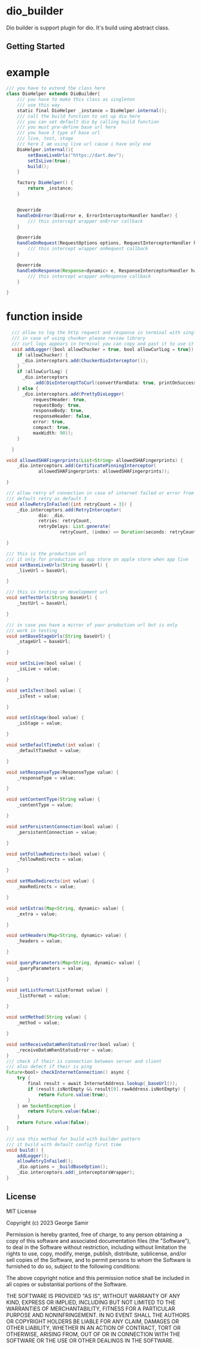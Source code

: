 # dio_builder

Dio builder is support plugin for dio. It's  build using abstract class.

## Getting Started

# example

```groovy
/// you have to extend the class here
class DioHelper extends DioBuilder{
    /// you have to make this class as singleton
    /// use this way
    static final DioHelper _instance = DioHelper.internal();
    /// call the build function to set up dio here
    /// you can set default dio by calling build function
    /// you must pre-define base url here
    /// you have 3 type of base url
    /// live, test, stage
    /// here I am using live url cause i have only one
    DioHelper.internal(){
        setBaseLiveUrls("https://dart.dev");
        setIsLive(true);
        build();
    }

    factory DioHelper() {
        return _instance;
    }


    @override
    handleOnError(DioError e, ErrorInterceptorHandler handler) {
        /// this intercept wrapper onError callback
    }

    @override
    handleOnRequest(RequestOptions options, RequestInterceptorHandler handler) {
        /// this intercept wrapper onRequest callback
    }

    @override
    handleOnResponse(Response<dynamic> e, ResponseInterceptorHandler handler) {
        /// this intercept wrapper onResponse callback
    }

}
```

# function inside

```groovy
  /// allow to log the http request and response in terminal with single line
  /// in case of using chunker please review library
  /// curl logs appears in terminal you can copy and past it to use it in post man
  void addLogger({bool allowChucker = true, bool allowCurlLog = true}) {
    if (allowChucker) {
      _dio.interceptors.add(ChuckerDioInterceptor());
    }
    if (allowCurlLog) {
      _dio.interceptors
          .add(DioInterceptToCurl(convertFormData: true, printOnSuccess: true));
    } else {
      _dio.interceptors.add(PrettyDioLogger(
          requestHeader: true,
          requestBody: true,
          responseBody: true,
          responseHeader: false,
          error: true,
          compact: true,
          maxWidth: 90));
    }

  }

void allowedSHAFingerprints(List<String> allowedSHAFingerprints) {
    _dio.interceptors.add(CertificatePinningInterceptor(
            allowedSHAFingerprints: allowedSHAFingerprints));

}

/// allow retry of connection in case of internet failed or error from api
/// default retry as default 3
void allowRetryInFailed({int retryCount = 3}) {
    _dio.interceptors.add(RetryInterceptor(
            dio: _dio,
            retries: retryCount,
            retryDelays: List.generate(
                    retryCount, (index) => Duration(seconds: retryCount + index))));

}

/// this is the production url
/// it only for production on app store on apple store when app live
void setBaseLiveUrls(String baseUrl) {
    _liveUrl = baseUrl;

}

/// this is testing or development url
void setTestUrls(String baseUrl) {
    _testUrl = baseUrl;

}

/// in case you have a mirror of your production url but is only
/// work in testing
void setBaseStageUrls(String baseUrl) {
    _stageUrl = baseUrl;

}

void setIsLive(bool value) {
    _isLive = value;

}

void setIsTest(bool value) {
    _isTest = value;

}

void setIsStage(bool value) {
    _isStage = value;

}

void setDefaultTimeOut(int value) {
    _defaultTimeOut = value;

}

void setResponseType(ResponseType value) {
    _responseType = value;

}

void setContentType(String value) {
    _contentType = value;

}

void setPersistentConnection(bool value) {
    _persistentConnection = value;

}

void setFollowRedirects(bool value) {
    _followRedirects = value;

}

void setMaxRedirects(int value) {
    _maxRedirects = value;

}

void setExtras(Map<String, dynamic> value) {
    _extra = value;

}

void setHeaders(Map<String, dynamic> value) {
    _headers = value;

}

void queryParameters(Map<String, dynamic> value) {
    _queryParameters = value;

}

void setListFormat(ListFormat value) {
    _listFormat = value;

}

void setMethod(String value) {
    _method = value;

}

void setReceiveDataWhenStatusError(bool value) {
    _receiveDataWhenStatusError = value;
}
/// check if their is connection between server and client
/// also detect if their is ping
Future<bool> checkInternetConnection() async {
    try {
        final result = await InternetAddress.lookup(_baseUrl());
        if (result.isNotEmpty && result[0].rawAddress.isNotEmpty) {
            return Future.value(true);
        }
    } on SocketException {
        return Future.value(false);
    }
    return Future.value(false);
}

/// use this method for build with builder pattern
/// it build with default config first time
void build() {
    addLogger();
    allowRetryInFailed();
    _dio.options = _buildBaseOption();
    _dio.interceptors.add(_interceptorsWrapper);
}
```

License
--------
MIT License

Copyright (c) 2023 George Samir

Permission is hereby granted, free of charge, to any person obtaining a copy
of this software and associated documentation files (the "Software"), to deal
in the Software without restriction, including without limitation the rights
to use, copy, modify, merge, publish, distribute, sublicense, and/or sell
copies of the Software, and to permit persons to whom the Software is
furnished to do so, subject to the following conditions:

The above copyright notice and this permission notice shall be included in all
copies or substantial portions of the Software.

THE SOFTWARE IS PROVIDED "AS IS", WITHOUT WARRANTY OF ANY KIND, EXPRESS OR
IMPLIED, INCLUDING BUT NOT LIMITED TO THE WARRANTIES OF MERCHANTABILITY,
FITNESS FOR A PARTICULAR PURPOSE AND NONINFRINGEMENT. IN NO EVENT SHALL THE
AUTHORS OR COPYRIGHT HOLDERS BE LIABLE FOR ANY CLAIM, DAMAGES OR OTHER
LIABILITY, WHETHER IN AN ACTION OF CONTRACT, TORT OR OTHERWISE, ARISING FROM,
OUT OF OR IN CONNECTION WITH THE SOFTWARE OR THE USE OR OTHER DEALINGS IN THE
SOFTWARE.
